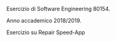 Esercizio di Software Engineering 80154.

Anno accademico 2018/2019.

Esercizio su Repair Speed-App
